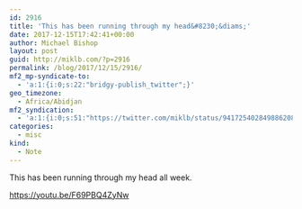 ```yaml
---
id: 2916
title: 'This has been running through my head&#8230;&diams;'
date: 2017-12-15T17:42:41+00:00
author: Michael Bishop
layout: post
guid: http://miklb.com/?p=2916
permalink: /blog/2017/12/15/2916/
mf2_mp-syndicate-to:
  - 'a:1:{i:0;s:22:"bridgy-publish_twitter";}'
geo_timezone:
  - Africa/Abidjan
mf2_syndication:
  - 'a:1:{i:0;s:51:"https://twitter.com/miklb/status/941725402849886208";}'
categories:
  - misc
kind:
  - Note
---
```

This has been running through my head all week.

https://youtu.be/F69PBQ4ZyNw